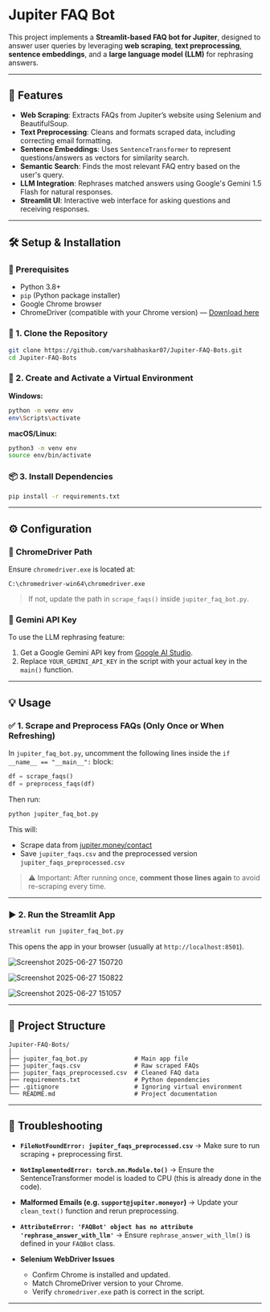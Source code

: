 # Jupiter FAQ Bot

This project implements a **Streamlit-based FAQ bot for Jupiter**, designed to answer user queries by leveraging **web scraping**, **text preprocessing**, **sentence embeddings**, and a **large language model (LLM)** for rephrasing answers.

---

## 🚀 Features

- **Web Scraping**: Extracts FAQs from Jupiter’s website using Selenium and BeautifulSoup.
- **Text Preprocessing**: Cleans and formats scraped data, including correcting email formatting.
- **Sentence Embeddings**: Uses `SentenceTransformer` to represent questions/answers as vectors for similarity search.
- **Semantic Search**: Finds the most relevant FAQ entry based on the user's query.
- **LLM Integration**: Rephrases matched answers using Google's Gemini 1.5 Flash for natural responses.
- **Streamlit UI**: Interactive web interface for asking questions and receiving responses.

---

## 🛠️ Setup & Installation

### 🔗 Prerequisites
- Python 3.8+
- `pip` (Python package installer)
- Google Chrome browser
- ChromeDriver (compatible with your Chrome version) — [Download here](https://chromedriver.chromium.org/downloads)

### 🧾 1. Clone the Repository
```bash
git clone https://github.com/varshabhaskar07/Jupiter-FAQ-Bots.git
cd Jupiter-FAQ-Bots
````

### 🧪 2. Create and Activate a Virtual Environment

**Windows:**

```bash
python -m venv env
env\Scripts\activate
```

**macOS/Linux:**

```bash
python3 -m venv env
source env/bin/activate
```

### 📦 3. Install Dependencies

```bash
pip install -r requirements.txt
```

---

## ⚙️ Configuration

### 🧭 ChromeDriver Path

Ensure `chromedriver.exe` is located at:

```
C:\chromedriver-win64\chromedriver.exe
```

> If not, update the path in `scrape_faqs()` inside `jupiter_faq_bot.py`.

### 🔑 Gemini API Key

To use the LLM rephrasing feature:

1. Get a Google Gemini API key from [Google AI Studio](https://makersuite.google.com/app).
2. Replace `YOUR_GEMINI_API_KEY` in the script with your actual key in the `main()` function.

---

## 💡 Usage

### ✅ 1. Scrape and Preprocess FAQs (Only Once or When Refreshing)

In `jupiter_faq_bot.py`, uncomment the following lines inside the `if __name__ == "__main__":` block:

```python
df = scrape_faqs()
df = preprocess_faqs(df)
```

Then run:

```bash
python jupiter_faq_bot.py
```

This will:

* Scrape data from [jupiter.money/contact](https://jupiter.money/contact)
* Save `jupiter_faqs.csv` and the preprocessed version `jupiter_faqs_preprocessed.csv`

> ⚠️ Important: After running once, **comment those lines again** to avoid re-scraping every time.

---

### ▶️ 2. Run the Streamlit App

```bash
streamlit run jupiter_faq_bot.py
```

This opens the app in your browser (usually at `http://localhost:8501`).

![Screenshot 2025-06-27 150720](https://github.com/user-attachments/assets/c6ebf76b-2cb8-4ce8-8d4c-b73d62dbe9a2)

![Screenshot 2025-06-27 150822](https://github.com/user-attachments/assets/e1369b5c-530c-4d44-80f9-5a28e9a38798)

![Screenshot 2025-06-27 151057](https://github.com/user-attachments/assets/7195f5a5-605c-4383-9dab-856258bb4626)

---

## 📁 Project Structure

```
Jupiter-FAQ-Bots/
│
├── jupiter_faq_bot.py             # Main app file
├── jupiter_faqs.csv               # Raw scraped FAQs
├── jupiter_faqs_preprocessed.csv  # Cleaned FAQ data
├── requirements.txt               # Python dependencies
├── .gitignore                     # Ignoring virtual environment
└── README.md                      # Project documentation
```

---

## 🧯 Troubleshooting

* **`FileNotFoundError: jupiter_faqs_preprocessed.csv`**
  → Make sure to run scraping + preprocessing first.

* **`NotImplementedError: torch.nn.Module.to()`**
  → Ensure the SentenceTransformer model is loaded to CPU (this is already done in the code).

* **Malformed Emails (e.g. `support@jupiter.moneyor`)**
  → Update your `clean_text()` function and rerun preprocessing.

* **`AttributeError: 'FAQBot' object has no attribute 'rephrase_answer_with_llm'`**
  → Ensure `rephrase_answer_with_llm()` is defined in your `FAQBot` class.

* **Selenium WebDriver Issues**

  * Confirm Chrome is installed and updated.
  * Match ChromeDriver version to your Chrome.
  * Verify `chromedriver.exe` path is correct in the script.

---

